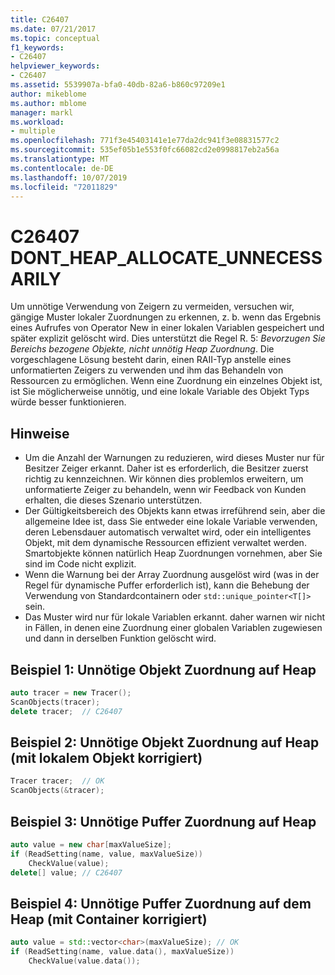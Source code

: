```yaml
---
title: C26407
ms.date: 07/21/2017
ms.topic: conceptual
f1_keywords:
- C26407
helpviewer_keywords:
- C26407
ms.assetid: 5539907a-bfa0-40db-82a6-b860c97209e1
author: mikeblome
ms.author: mblome
manager: markl
ms.workload:
- multiple
ms.openlocfilehash: 771f3e45403141e1e77da2dc941f3e08831577c2
ms.sourcegitcommit: 535ef05b1e553f0fc66082cd2e0998817eb2a56a
ms.translationtype: MT
ms.contentlocale: de-DE
ms.lasthandoff: 10/07/2019
ms.locfileid: "72011829"
---
```

# <a name="c26407-dont_heap_allocate_unnecessarily"></a>C26407 DONT_HEAP_ALLOCATE_UNNECESSARILY
Um unnötige Verwendung von Zeigern zu vermeiden, versuchen wir, gängige Muster lokaler Zuordnungen zu erkennen, z. b. wenn das Ergebnis eines Aufrufes von Operator New in einer lokalen Variablen gespeichert und später explizit gelöscht wird. Dies unterstützt die Regel R. 5: *Bevorzugen Sie Bereichs bezogene Objekte, nicht unnötig Heap Zuordnung*. Die vorgeschlagene Lösung besteht darin, einen RAII-Typ anstelle eines unformatierten Zeigers zu verwenden und ihm das Behandeln von Ressourcen zu ermöglichen. Wenn eine Zuordnung ein einzelnes Objekt ist, ist Sie möglicherweise unnötig, und eine lokale Variable des Objekt Typs würde besser funktionieren.

## <a name="remarks"></a>Hinweise
- Um die Anzahl der Warnungen zu reduzieren, wird dieses Muster nur für Besitzer Zeiger erkannt. Daher ist es erforderlich, die Besitzer zuerst richtig zu kennzeichnen. Wir können dies problemlos erweitern, um unformatierte Zeiger zu behandeln, wenn wir Feedback von Kunden erhalten, die dieses Szenario unterstützen.
- Der Gültigkeitsbereich des Objekts kann etwas irreführend sein, aber die allgemeine Idee ist, dass Sie entweder eine lokale Variable verwenden, deren Lebensdauer automatisch verwaltet wird, oder ein intelligentes Objekt, mit dem dynamische Ressourcen effizient verwaltet werden. Smartobjekte können natürlich Heap Zuordnungen vornehmen, aber Sie sind im Code nicht explizit.
- Wenn die Warnung bei der Array Zuordnung ausgelöst wird (was in der Regel für dynamische Puffer erforderlich ist), kann die Behebung der Verwendung von Standardcontainern oder `std::unique_pointer<T[]>` sein.
- Das Muster wird nur für lokale Variablen erkannt. daher warnen wir nicht in Fällen, in denen eine Zuordnung einer globalen Variablen zugewiesen und dann in derselben Funktion gelöscht wird.

## <a name="example-1-unnecessary-object-allocation-on-heap"></a>Beispiel 1: Unnötige Objekt Zuordnung auf Heap

```cpp
auto tracer = new Tracer();
ScanObjects(tracer);
delete tracer;  // C26407
```

## <a name="example-2-unnecessary-object-allocation-on-heap-fixed-with-local-object"></a>Beispiel 2: Unnötige Objekt Zuordnung auf Heap (mit lokalem Objekt korrigiert)

```cpp
Tracer tracer;  // OK
ScanObjects(&tracer);
```

## <a name="example-3-unnecessary-buffer-allocation-on-heap"></a>Beispiel 3: Unnötige Puffer Zuordnung auf Heap

```cpp
auto value = new char[maxValueSize];
if (ReadSetting(name, value, maxValueSize))
    CheckValue(value);
delete[] value; // C26407
```

## <a name="example-4-unnecessary-buffer-allocation-on-the-heap-fixed-with-container"></a>Beispiel 4: Unnötige Puffer Zuordnung auf dem Heap (mit Container korrigiert)

```cpp
auto value = std::vector<char>(maxValueSize); // OK
if (ReadSetting(name, value.data(), maxValueSize))
    CheckValue(value.data());
```
